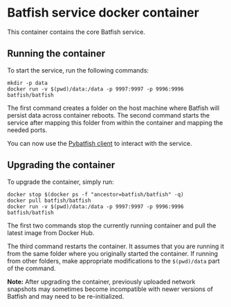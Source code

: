 # Batfish service docker container

This container contains the core Batfish service.

## Running the container

To start the service, run the following commands:
```
mkdir -p data
docker run -v $(pwd)/data:/data -p 9997:9997 -p 9996:9996 batfish/batfish
```
The first command creates a folder on the host machine where Batfish will persist data across container reboots. The second command starts the service after mapping this folder from within the container and mapping the needed ports. 
    
You can now use the [Pybatfish client](pybf) to interact with the service.

## Upgrading the container

To upgrade the container, simply run:
```
docker stop $(docker ps -f "ancestor=batfish/batfish" -q)
docker pull batfish/batfish
docker run -v $(pwd)/data:/data -p 9997:9997 -p 9996:9996 batfish/batfish
```

The first two commands stop the currently running container and pull the latest image from Docker Hub. 

The third command restarts the container. It assumes that you are running it from the same folder where you originally started the container. If running from other folders, make appropriate modifications to the `$(pwd)/data` part of the command.

**Note:** After upgrading the container, previously uploaded network snapshots may sometimes become incompatible with newer versions of Batfish and may need to be re-initialized.


[pybf]: https://github.com/batfish/pybatfish

